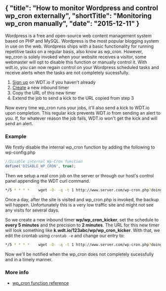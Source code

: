 {
  "title": "How to monitor Wordpress and control wp_cron externally",
  "shortTitle": "Monitoring wp_cron manually",
  "date": "2015-12-11"
}
---
Wordpress is a free and open-source web content management system based on PHP and MySQL.  Wordpress is the most popular blogging system in use on the web.
Wordpress ships with a basic functionality for running repetitive tasks on a regular basis, also know as wp_cron.
However, wp_cron is solely invoked when your website receives a visitor, some webmaster will opt to disable this function or manually control it.
With wdt.io, you can now regain control on your Wordpress scheduled tasks and receive alerts when the tasks are not completely sucessfully.

1. [Sign up](https://wdt.io/signup) on WDT.io if you haven't already
2. [Create](inbound_timer.html) a new inbound timer
3. Copy the URL of this new timer
4. Extend the job to send a kick to the URL copied from step 3

Now every time wp_cron runs your jobs, it'll also send a kick to WDT.io upon completion. This regular kick prevents WDT.io from sending an alert to you. If, for whatever reason the job fails, WDT.io won't get the kick and will send an alert.


### Example

We firstly disable the internal wp_cron function by adding the following to wp-config.php

```php
//Disable internal Wp-Cron function
define('DISABLE_WP_CRON', true);
```

Then we setup a real cron job on the server or through our host's control panel appending the WDT curl command.

```bash
*/5 * * * *    wget -O- -q -t 1 http://www.server.com/wp-cron.php?doing_wp_cron=1 > /dev/null 2>&1 
```

Once a day, after the site is visited and wp_cron.php is invoked, the backup will happen.  Unfortunately this is a very low traffic site and might not see any visits for several days.

So we create a new inbound timer **wp/wp_cron_kicker**, set the schedule to **every 5 minutes** and the precision to **2 minutes**.  The URL for this new timer will look something like **k.wdt.io/123abc/wp/wp_cron_kicker**.  With that, we edit the crontab using `crontab -e` and change our entry to: 

```bash
*/5 * * * *    wget -O- -q -t 1 http://www.server.com/wp-cron.php?doing_wp_cron=1 > /dev/null 2>&1 && curl -sm 30 k.wdt.io/123abc/
```

Now we'll be notified when the wp_cron does not completely sucessfully and in a timely manner.

### More info

- [wp_cron function reference](https://codex.wordpress.org/Function_Reference/wp_cron)
